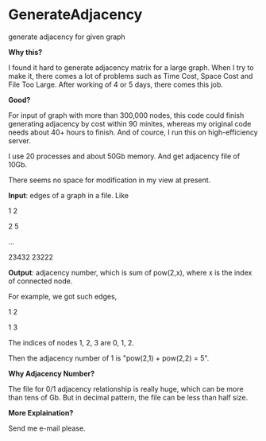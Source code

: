 # GenerateAdjacency
generate adjacency for given graph

**Why this?**

I found it hard to generate adjacency matrix for a large graph. When I try to make it, there comes a lot of problems such as Time Cost, Space Cost and File Too Large. After working of 4 or 5 days, there comes this job.

**Good?**

For input of graph with more than 300,000 nodes, this code could finish generating adjacency by cost within 90 minites, whereas my original code needs about 40+ hours to finish. And of cource, I run this on high-efficiency server.

I use 20 processes and about 50Gb memory. And get adjacency file of 10Gb.

There seems no space for modification in my view at present.

**Input**: edges of a graph in a file. Like

1 2

2 5

...

23432 23222

**Output**: adjacency number, which is sum of pow(2,x), where x is the index of connected node.

For example, we got such edges,

1 2

1 3

The indices of nodes 1, 2, 3 are 0, 1, 2.

Then the adjacency number of 1 is "pow(2,1) + pow(2,2) = 5".

**Why Adjacency Number?**

The file for 0/1 adjacency relationship is really huge, which can be more than tens of Gb. But in decimal pattern, the file can be less than half size.

**More Explaination?**

Send me e-mail please.
